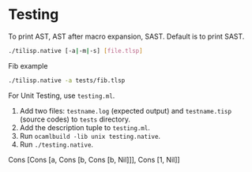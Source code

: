 # Testing

To print AST, AST after macro expansion, SAST. Default is to print SAST.
```bash
./tilisp.native [-a|-m|-s] [file.tlsp]
```
Fib example
```bash
./tilisp.native -a tests/fib.tlsp
```

For Unit Testing, use `testing.ml`. 

1. Add two files: `testname.log` (expected output) and `testname.tisp` (source codes) to `tests` directory.
2. Add the description tuple to `testing.ml`.
3. Run `ocamlbuild -lib unix testing.native`.
4. Run `./testing.native`.

Cons [Cons [a, Cons [b, Cons [b, Nil]]], Cons [1, Nil]]
